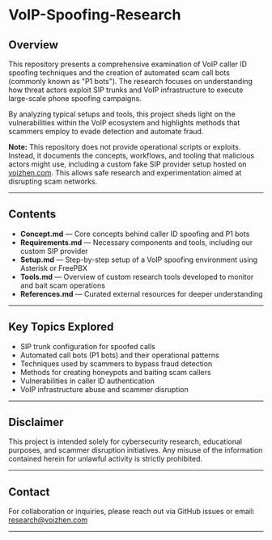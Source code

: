 # VoIP-Spoofing-Research


## Overview

This repository presents a comprehensive examination of VoIP caller ID spoofing techniques and the creation of automated scam call bots (commonly known as "P1 bots"). The research focuses on understanding how threat actors exploit SIP trunks and VoIP infrastructure to execute large-scale phone spoofing campaigns.

By analyzing typical setups and tools, this project sheds light on the vulnerabilities within the VoIP ecosystem and highlights methods that scammers employ to evade detection and automate fraud. 

**Note:** This repository does not provide operational scripts or exploits. Instead, it documents the concepts, workflows, and tooling that malicious actors might use, including a custom fake SIP provider setup hosted on [voizhen.com](https://voizhen.com). This allows safe research and experimentation aimed at disrupting scam networks.

---

## Contents

- **Concept.md** — Core concepts behind caller ID spoofing and P1 bots  
- **Requirements.md** — Necessary components and tools, including our custom SIP provider  
- **Setup.md** — Step-by-step setup of a VoIP spoofing environment using Asterisk or FreePBX  
- **Tools.md** — Overview of custom research tools developed to monitor and bait scam operations  
- **References.md** — Curated external resources for deeper understanding  

---

## Key Topics Explored

- SIP trunk configuration for spoofed calls  
- Automated call bots (P1 bots) and their operational patterns  
- Techniques used by scammers to bypass fraud detection  
- Methods for creating honeypots and baiting scam callers  
- Vulnerabilities in caller ID authentication  
- VoIP infrastructure abuse and scammer disruption  

---

## Disclaimer

This project is intended solely for cybersecurity research, educational purposes, and scammer disruption initiatives. Any misuse of the information contained herein for unlawful activity is strictly prohibited.

---

## Contact

For collaboration or inquiries, please reach out via GitHub issues or email: research@voizhen.com

---

